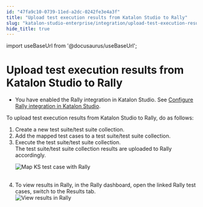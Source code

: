 ```yaml
---
id: "47fa9c10-0739-11ed-a2dc-0242fe3e4a3f"
title: "Upload test execution results from Katalon Studio to Rally"
slug: "katalon-studio-enterprise/integration/upload-test-execution-results-from-katalon-studio-to-rally"
hide_title: true
---
```

import useBaseUrl from '@docusaurus/useBaseUrl';


# <a id="task-6070" class="anchor_top_offset"/><a id="ariaid-title1" class="anchor_top_offset"/>Upload test execution results from Katalon Studio to Rally

<div xmlns="http://www.w3.org/1999/xhtml" className="section prereq p"><ul className="ul"><li className="li"><p className="p">You have enabled the Rally integration in <span className="ph">Katalon Studio</span>. See <a className="xref" href="/docs/katalon-studio-enterprise/integration/configure-rally-integration-in-katalon-studio">Configure Rally integration in <span className="ph">Katalon Studio</span></a>.</p></li></ul></div>
<section xmlns="http://www.w3.org/1999/xhtml" className="section context">To upload test execution results from <span className="ph">Katalon Studio</span> to Rally, do as follows:</section> 
<ol xmlns="http://www.w3.org/1999/xhtml" className="ol steps"><li className="li step stepexpand"><span className="ph cmd">Create a new test suite/test suite collection.</span></li><li className="li step stepexpand"><span className="ph cmd">Add the mapped test cases to a test suite/test suite collection.</span></li><li className="li step stepexpand"><span className="ph cmd">Execute the test suite/test suite collection.</span><div className="itemgroup stepresult">The test suite/test suite collection results are uploaded to Rally accordingly.<p className="p"><img className="image" src={useBaseUrl("https://github.com/katalon-studio/docs-images/raw/master/katalon-studio/docs/rally-integration/KS-RALLY-Test-results-uploaded-to-Rally.png")} alt="Map KS test case with Rally" /><br /><br /></p></div></li><li className="li step stepexpand"><span className="ph cmd">To view results in Rally, in the Rally dashboard, open the linked Rally test cases, switch to the <span className="ph uicontrol">Results</span> tab.</span><div className="itemgroup stepxmp"><img className="image" src={useBaseUrl("https://github.com/katalon-studio/docs-images/raw/master/katalon-studio/docs/rally-integration/KS-RALLY-View-results-in-Rally.png")} alt="View results in Rally" /><br /><br /></div></li></ol> 

